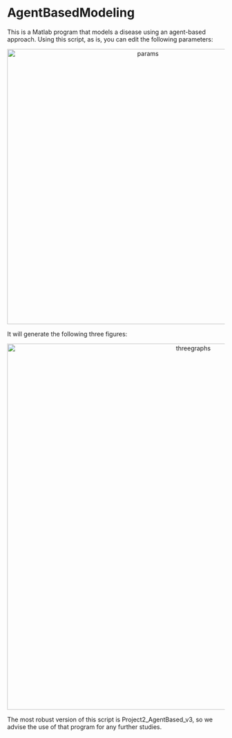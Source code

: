 # AgentBasedModeling
This is a Matlab program that models a disease using an agent-based approach. Using this script, as is, you can edit the following parameters: 
<p align="center">
<img width="636" alt="params" src="https://github.com/mariabeatrizsilva/AgentBasedModeling/assets/67334485/5fe37722-fc45-4b84-858b-f4fa1598c3db">
<br> 


It will generate the following three figures: 
<p align="center">
 <img width="846" alt="threegraphs" src="https://github.com/mariabeatrizsilva/AgentBasedModeling/assets/67334485/099f8305-3c08-4e3d-ab27-679dfec00724"> 
<br> 

The most robust version of this script is Project2_AgentBased_v3, so we advise the use of that program for any further studies.
